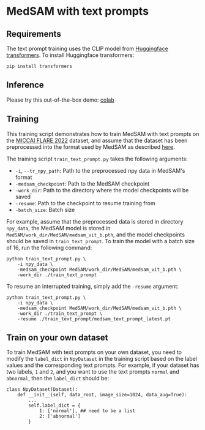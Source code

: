 # MedSAM with text prompts 


## Requirements
The text prompt training uses the CLIP model from [Huggingface transformers](https://huggingface.co/docs/transformers/index). To install Huggingface transformers:
```
pip install transformers
```

## Inference

Please try this out-of-the-box demo: [colab](https://colab.research.google.com/drive/1wexPLewVMI-9EMiplfyoEtGGayYDH3tt?usp=sharing)

## Training

This training script demonstrates how to train MedSAM with text prompts on the [MICCAI FLARE 2022](https://flare22.grand-challenge.org/) dataset, and assume that the dataset has been preprocessed into the format used by MedSAM as described [here](https://github.com/bowang-lab/MedSAM#data-preprocessing).

The training script `train_text_prompt.py` takes the following arguments:
* `-i`, `--tr_npy_path`: Path to the preprocessed npy data in MedSAM's format
* `-medsam_checkpoint`: Path to the MedSAM checkpoint
* `-work_dir`: Path to the directory where the model checkpoints will be saved
* `-resume`: Path to the checkpoint to resume training from
* `-batch_size`: Batch size

For example, assume that the preprocessed data is stored in directory `npy_data`, the MedSAM model is stored in `MedSAM/work_dir/MedSAM/medsam_vit_b.pth`, and the model checkpoints should be saved in `train_text_prompt`. To train the model with a batch size of 16, run the following command:
```
python train_text_prompt.py \
    -i npy_data \
    -medsam_checkpoint MedSAM/work_dir/MedSAM/medsam_vit_b.pth \
    -work_dir ./train_text_prompt
```

To resume an interrupted training, simply add the `-resume` argument:
```
python train_text_prompt.py \
    -i npy_data \
    -medsam_checkpoint MedSAM/work_dir/MedSAM/medsam_vit_b.pth \
    -work_dir ./train_text_prompt \
    -resume ./train_text_prompt/medsam_text_prompt_latest.pt
```

## Train on your own dataset
To train MedSAM with text prompts on your own dataset, you need to modify the `label_dict` in `NpyDataset` in the training script based on the label values and the corresponding text prompts. For example, if your dataset has two labels, `1` and `2`, and you want to use the text prompts `normal` and `abnormal`, then the `label_dict` should be:
```
class NpyDataset(Dataset): 
    def __init__(self, data_root, image_size=1024, data_aug=True):
        ...
        self.label_dict = {
            1: ['normal'], ## need to be a list
            2: ['abnormal']
        }
```
